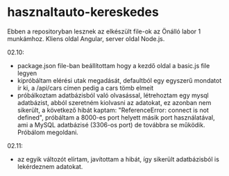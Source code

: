 # hasznaltauto-kereskedes
Ebben a repositoryban lesznek az elkészült file-ok az Önálló labor 1 munkámhoz.
Kliens oldal Angular, server oldal Node.js.

02.10:
 * package.json file-ban beállítottam hogy a kezdő oldal a basic.js file legyen
 * kipróbáltam elérési utak megadását, defaultból egy egyszerű mondatot ír ki, a /api/cars címen pedig a cars tömb elmeit
 * próbálkoztam adatbázisból való olvasással, létrehoztam egy mysql adatbázist, abból szeretném kiolvasni az adatokat, ez azonban nem sikerült, a következő hibát kaptam: "ReferenceError: connect is not defined", próbáltam a 8000-es port helyett másik port használatával, ami a MySQL adatbázisé (3306-os port) de továbbra se működik. Próbálom megoldani. 
 
 02.11:
 * az egyik változót elírtam, javítottam a hibát, így sikerült adatbázisból is lekérdeznem adatokat.
